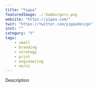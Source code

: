```yaml
---
title: "Yippa"
featuredImage: ./-hamburgers.png
website: "https://yippa.com/"
twit: "https://twitter.com/yippadesign"
inst: ""
category: "Y"
tags:
    - small
    - branding
    - strategy
    - print
    - engineering
    - ux/ui
---
```


Description

